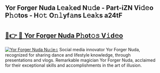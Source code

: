 ## Yor Forger Nuda L𝚎a𝚔ed N𝚞𝚍e - Part-iZN Vi𝚍𝚎o P𝚑𝚘tos - H𝚘𝚝 O𝚗𝚕yf𝚊ns L𝚎a𝚔s a24tF

# <h2><a href="http://kf3uy35.oniu.top/?m=Yor+Forger+Nuda">🔗👉 🔴 Yor Forger Nuda P𝚑ot𝚘𝚜 V𝚒d𝚎o</a></h2>

[![Yor Forger Nuda Nu𝚍e𝚜](https://i.imgur.com/0qMVB7G.gif)](http://kf3uy35.oniu.top/?m=Yor+Forger+Nuda)
Social media innovator Yor Forger Nuda, recognized for sharing dance and lifestyle knowledge, through presentations and vlogs. Remarkable magician Yor Forger Nuda, acclaimed for their exceptional skills and accomplishments in the art of illusion.  
